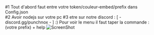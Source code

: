#1 Tout d'abord faut entre votre token/couleur-embed/prefix dans Config.json  
#2 Avoir nodejs sur votre pc 
#3 etre sur notre discord : [ - discord.gg/punchnox - ] :)
Pour voir le menu il faut taper la commande : (votre prefix) + help 
![ScreenShot](https://cdn.discordapp.com/attachments/766258846733172747/784814905332989952/Sans_titre_3.gif)
